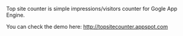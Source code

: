 Top site counter is simple impressions/visitors counter for Gogle App Engine.

You can check the demo here: http://topsitecounter.appspot.com